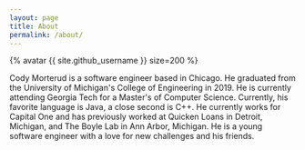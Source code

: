 ```yaml
---
layout: page
title: About
permalink: /about/
---
```

{% avatar {{ site.github_username }} size=200 %}

Cody Morterud is a software engineer based in Chicago. He graduated
from the University of Michigan's College of Engineering in 2019.
He is currently attending Georgia Tech for a Master's of Computer Science.
Currently, his favorite
language is Java, a close second is C++. 
He currently works for Capital One
and has previously worked at Quicken Loans
in Detroit, Michigan, and The Boyle Lab in Ann Arbor, Michigan. 
He is a young software engineer with a love for 
new challenges and his friends.


<!-- This is the base Jekyll theme. You can find out more info about customizing your Jekyll theme, as well as basic Jekyll usage documentation at [jekyllrb.com](https://jekyllrb.com/)

You can find the source code for Minima at GitHub:
[jekyll][jekyll-organization] /
[minima](https://github.com/jekyll/minima)

You can find the source code for Jekyll at GitHub:
[jekyll][jekyll-organization] /
[jekyll](https://github.com/jekyll/jekyll)


[jekyll-organization]: https://github.com/jekyll -->
